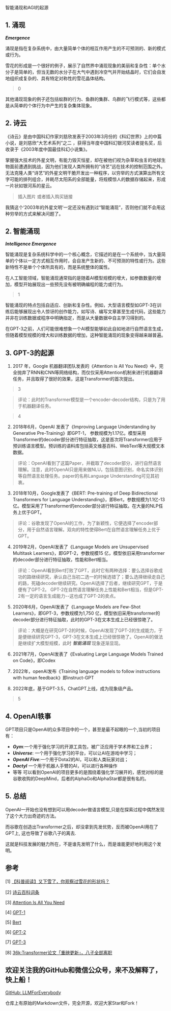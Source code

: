 智能涌现和AGI的起源

## 1. 涌现

***Emergence***

涌现是指在复杂系统中，由大量简单个体的相互作用产生的不可预测的、新的模式或行为。

雪花的形成是一个很好的例子，展示了自然界中涌现现象的美丽和复杂性：单个水分子是简单的，但当无数的水分子在大气中遇到冷空气并开始结晶时，它们会自发地组织成复杂的、具有特定对称性的雪花晶体结构。
>0

其他涌现现象的例子还包括蚁群的行为、鱼群的集群、鸟群的飞行模式等，这些都是从简单的个体行为中产生的复杂集体现象。


## 2. 诗云
《诗云》是由中国科幻作家刘慈欣发表于2003年3月份的《科幻世界》上的中篇小说，是刘慈欣“大艺术系列”之二 ，获得当年度中国科幻银河奖读者提名奖，后收录于《2003年度中国最佳科幻小说集》。

掌握强大技术的外星文明，有能力毁灭恒星，却在被他们视为杂草和虫豸的地球生物面前遭遇到挑战，因为他们发现人类所拥有的“诗艺”远在技术的控制范围之外。无法克隆人类“诗艺”的外星文明干脆开发出一种程序，以穷举的方式演算出所有文字可能的排列组合，并耗尽太阳系的全部能量，将规模惊人的数据存储起来，形成一片状如银河系的星云。

> 插入图片 或者插入购买链接

我猜这个‘2003年的外星文明’一定还没有遇到过“智能涌现”，否则他们就不会用这种穷举的方式来解决问题了。

## 2. 智能涌现

***Intelligence Emergence***

智能涌现是复杂系统科学中的一个核心概念，它描述的是在一个系统中，当大量简单的个体以一定方式相互作用时，会自发产生新的、不可预测的特性或行为。这些新特性不是单个个体所具有的，而是系统整体的属性。

在人工智能领域，智能涌现通常指的是随着AI模型规模的增大，如参数数量的增加，模型开始展现出一些预先没有被明确编程的能力或行为。

>1

智能涌现的特点包括自适应、创新和复杂性。例如，大型语言模型如GPT-3在训练后能够展现出令人惊讶的创作能力，如写诗、编写文章甚至生成代码，这些能力并非在训练数据或程序中明确指定，而是从大量数据中自主学习得到的。

在GPT-3之前，人们可能很难想象一个AI模型能够如此自如地进行自然语言生成，但随着模型规模的增大和训练数据的增加，这种智能涌现的现象变得越来越普遍。

## 3. GPT-3的起源

1. 2017 年，Google 机器翻译团队发表的《Attention is All You Need》中，完全抛弃了RNN和CNN等网络结构，而仅仅采用Attention机制来进行机器翻译任务，并且取得了很好的效果，这是Transformer的首次提出。

>3

>评论：此时的Transformer模型是一个encoder-decoder结构，只是为了用于机器翻译任务。 


> 4

2. 2018年6月，OpenAI 发表了《Improving Language Understanding by Generative Pre-Training》即GPT-1， 参数规模为1.17亿。模型采用Transformer的decoder部分进行特征抽取，这是首次将Transformer应用于预训练语言模型。预训练的语料库包括英文维基百科、WebText等大规模文本数据。

>评论：OpenAI看到了这篇Paper，并截取了decoder部分，进行自然语言理解。注意，此时OpenAI只是用来做NLU，包括意图识别，命名实体识别等自然语言处理任务。paper的名称Language Understanding可见其初衷。

3. 2018年10月，Google发表了《BERT: Pre-training of Deep Bidirectional Transformers for Language Understanding》，即Bert，参数规模为1.1亿-13亿。模型采用了Transformer的encoder部分进行特征抽取。在大量的NLP任务上优于GPT。

> 评论：谷歌发现了OpenAI的工作，为了新颖性，它便选择了encoder部分，用于自然语言理解。双向的特性使得Bert在自然语言理解任务上优于GPT。

4. 2019年2月，OpenAI发表了《Language Models are Unsupervised Multitask Learners》，即GPT-2，参数规模15 亿，模型依旧采用transformer的decoder部分进行特征抽取，性能和Bert相当。

>评论：OpenAI看到Bert打败了GPT，此时它有两种选择：要么选择谷歌成功的路继续研究，承认自己当初二选一的时候选错了；要么选择继续走自己的路，死磕decoder继续研究。OpenAI选择了后者，继续研究GPT，于是便有了GPT-2。
GPT-2在自然语言理解任务上性能和Bert相当，但是GPT-2有一定的语言生成能力--这也成了GPT-2的卖点。

5. 2020年6月，OpenAI发表了《Language Models are Few-Shot Learners》，即GPT-3，参数规模为1,750 亿，模型依旧采用transformer的decoder部分进行特征抽取，此时的GPT-3在文本生成上已经很惊艳了。
> 评论：大概是在研究GPT-2的时候，OpenAI发现了GPT-2的生成能力，于是便继续研究GPT-3，GPT-3在文本生成上已经很惊艳了。OpenAI的做法是继续扩大模型规模，此时 ***智能涌现*** 现象逐渐显现。

6. 2021年7月，OpenAI发表了《Evaluating Large Language Models Trained on Code》，即Codex

7. 2022年，openAI发布《Training language models to follow instructions with human feedback》即instruct-GPT

8. 2022年底，基于GPT-3.5，ChatGPT上线，成为现象级产品。

>5

## 4. OpenAI轶事
GPT项目只是OpenAI的众多项目中的一个，甚至是最不起眼的一个,当初的项目有：
- ***Gym***:一个用于强化学习的开源工具包，被广泛应用于学术界和工业界；
- ***Universe***: 一个用于强化学习的平台，可以让AI在游戏中学习；
- ***OpenAI Five***:一个用于Dota2的AI，可以和人类玩家对战；
- ***Dactyl*** 一个用于机器人手臂的AI，可以进行各种操作
- 等等
可以看到OpenAI的项目更多的是围绕着强化学习展开的，感觉对标的是谷歌收购的DeepMind，后者的AlphaGo和AlphaStar都是很有名的。


## 5. 总结
OpenAI一开始也没有想到可以用decoder做语言模型,只是在探索过程中偶然发现了这个大力出奇迹的方法。

而谷歌在创造出Transformer之后，却没拿到先发优势，反而被OpenAI用在了GPT上, 这也导致了谷歌八子的离去. 

这就是科技发展的魅力所在，不是谁先发明了什么，而是谁能更好地利用这个发明。


## 参考

<div id="refer-anchor-1"></div>

[1] [【科普阅读】又下雪了，你观察过雪花的形状吗？](https://www.cma.gov.cn/2011xwzx/2011xqxxw/2011xqxyw/201902/t20190214_514696.html)

[2] [诗云百科词条](https://baike.baidu.com/item/%E8%AF%97%E4%BA%91/6642267)

[3] [Attention Is All You Need](https://arxiv.org/pdf/1706.03762)

[4] [GPT-1](https://cdn.openai.com/research-covers/language-unsupervised/language_understanding_paper.pdf)

[5] [Bert](https://arxiv.org/pdf/1810.04805)

[6] [GPT-2](https://cdn.openai.com/better-language-models/language_models_are_unsupervised_multitask_learners.pdf)
 
[7] [GPT-3](https://arxiv.org/pdf/2005.14165)

[8] [36k:Transformer论文「重磅更新」，八子全部离职](https://36kr.com/p/2372013517760776)

## 欢迎关注我的GitHub和微信公众号，来不及解释了，快上船！

[GitHub: LLMForEverybody](https://github.com/luhengshiwo/LLMForEverybody)

仓库上有原始的Markdown文件，完全开源，欢迎大家Star和Fork！


